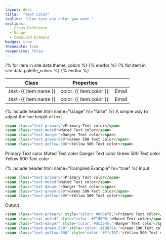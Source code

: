 ```yaml
---
layout: docs
title:  "Text Color"
tagline: "Give text any color you want."
sections:
  - Class Reference
  - Usage
  - Compiled Example
badges: true
themeable: true
responsive: false
---
```

<a class="anchor" name="class-reference"></a>
<div class="table-utilities">
  <table class="table">
    <thead>
      <tr>
        <th>Class</th>
        <th>Properties</th>
        <th></th>
      </tr>
    </thead>
    <tbody>
      {% for item in site.data.theme_colors %}
        <tr><td class="class">.text-{{ item.name }}</td><td class="css">color: {{ item.color }};</td><td style="color: {{ item.color  }};">Email</td></tr>
      {% endfor %}
      {% for item in site.data.palette_colors %}
        <tr><td class="class">.text-{{ item.name }}</td><td class="css">color: {{ item.color }};</td><td style="color: {{ item.color  }};">Email</td></tr>
      {% endfor %}
    </tbody>
  </table>
</div>

{% include header.html name="Usage" hr="false" %}
A simple way to adjust the line height of text.
```html
<span class="text-primary">Primary Text color</span>
<span class="text-muted">Muted Text color</span>
<span class="text-danger">Danger Text color</span>
<span class="text-green-500">Green 500 Text color</span>
<span class="text-yellow-500">Yellow 500 Text color</span>
```

<span class="text-primary">Primary Text color</span>
<span class="text-muted">Muted Text color</span>
<span class="text-danger">Danger Text color</span>
<span class="text-success">Green 500 Text color</span>
<span class="text-warning">Yellow 500 Text color</span>

{% include header.html name="Compiled Example" hr="true" %}
<span class="badge rounded-pill badge-input">Input</span>
```html
<span class="text-primary">Primary Text color</span>
<span class="text-muted">Muted Text color</span>
<span class="text-danger">Danger Text color</span>
<span class="text-green-500">Green 500 Text color</span>
<span class="text-yellow-500">Yellow 500 Text color</span>
```

<span class="badge rounded-pill badge-output">Output</span>
```html
<span class="text-primary" style="color: #0d6efd;">Primary Text color</span>
<span class="text-muted" style="color: #718096;">Muted Text color</span>
<span class="text-danger" style="color: #dc3545;">Danger Text color</span>
<span class="text-green-500" style="color: #198754;">Green 500 Text color</span>
<span class="text-yellow-500" style="color: #ffc107;">Yellow 500 Text color</span>
```
